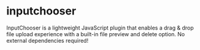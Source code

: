 # inputchooser
InputChooser is a lightweight JavaScript plugin that enables a drag &amp; drop file upload experience with a built-in file preview and delete option. No external dependencies required!
